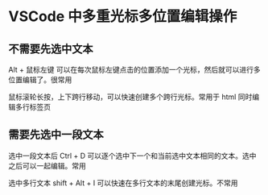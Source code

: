 # VSCode 中多重光标多位置编辑操作

## 不需要先选中文本

Alt + 鼠标左键 可以在每次鼠标左键点击的位置添加一个光标，然后就可以进行多位置编辑了。很常用

鼠标滚轮长按，上下跨行移动，可以快速创建多个跨行光标。常用于 html 同时编辑多行标签页

## 需要先选中一段文本

选中一段文本后 Ctrl + D 可以逐个选中下一个和当前选中文本相同的文本。选中之后可以一起编辑。常用

选中多行文本 shift + Alt + I 可以快速在多行文本的末尾创建光标。不常用
